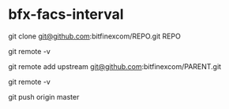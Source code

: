# bfx-facs-interval


git clone git@github.com:bitfinexcom/REPO.git REPO

git remote -v

git remote add upstream git@github.com:bitfinexcom/PARENT.git

git remote -v

git push origin master
